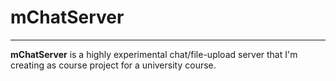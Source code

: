 <h1>mChatServer</h1>
<hr />

<strong>mChatServer</strong> is a highly experimental chat/file-upload server that I'm creating as course project for a university course.
